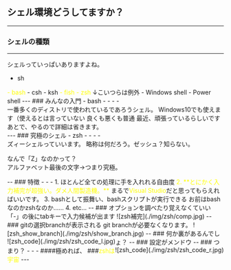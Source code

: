 ## シェル環境どうしてますか？
---
### シェルの種類
- - -
シェルっていっぱいありますよね。
- sh
<font color="yellow">
- bash
</font>
- csh
- ksh
<font color="yellow">
- fish
</font>
<font color="yellow">
- zsh  
</font>
↓こいつらは例外
- Windows shell
- Power shell
---
### みんなの入門 - bash -
- - -
<div style="text-align: left;">
一番多くのディストリで使われているであろうシェル。  
Windows10でも使えます（使えるとは言っていない  
良くも悪くも普通  
最近、頑張っているらしいです  
あとで、やるので詳細は省きます。  
</div>
---
### 究極のシェル - zsh -
- - -
<div style="text-align: left;">
ズィーシェルっていいます。  
略称は何だろう。ゼッシュ？知らない。  

なんで「Z」なのかって？  
アルファベット最後の文字→つまり究極。  
</div>
--
### 特徴
- - -
1. ほとんど全ての処理に手を入れれる自由度
<font color="yellow">
2. **とにかく入力補完が超強い。ダメ人間製造機。**  
</font>
まるで<font color="yellow">Visual Studio</font>だと思ってもらえればいいです。
3. bashとして振舞い、bashスクリプトが実行できる  
お前はbashなのかzshなのか……
4. etc...
--
### オプションを調べたり覚えなくていい
「-」の後にtabキーで入力候補が出ます
![zsh補完](./img/zsh/comp.jpg)
--
### gitの選択branchが表示される
git branchが必要なくなります。
![zsh_show_branch](./img/zsh/show_branch.jpg)
--
### 何か裏があるんでしょ？
--
### 設定がメンドウ
<div style="float:left;">![zsh_code](./img/zsh/zsh_code_l.jpg)</div>
<div style="float:right;">![zsh_code](./img/zsh/zsh_code_r.jpg)</div>
--
### つまり？
- - -
####極めれば、
###<font style="color: yellow">zshは宇宙</font>  
---


